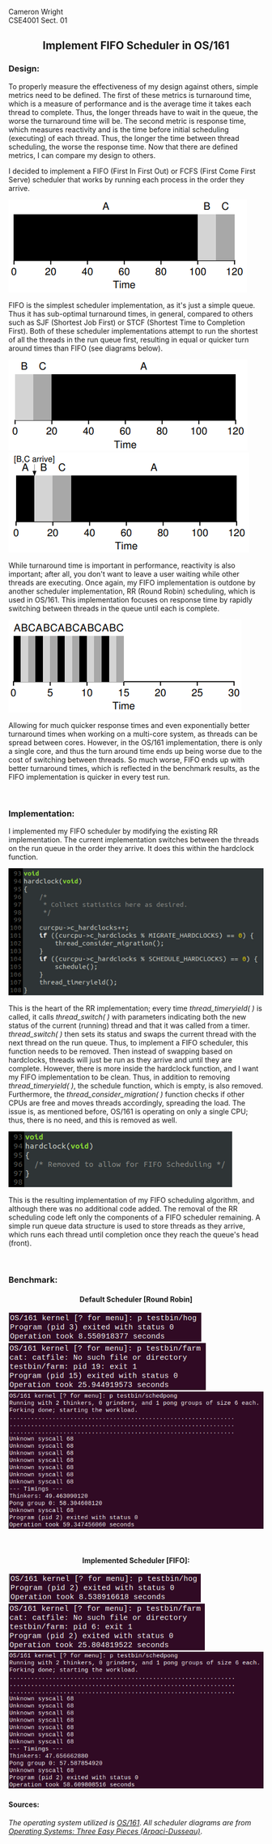Cameron Wright\
CSE4001 Sect. 01

<h2><p align="center">
Implement FIFO Scheduler in OS/161
</p></h2>

### Design:
To properly measure the effectiveness of my design against others, simple metrics need to be defined. The first of these metrics is turnaround time, which is a measure of performance and is the average time it takes each thread to complete. Thus, the longer threads have to wait in the queue, the worse the turnaround time will be. The second metric is response time, which measures reactivity and is the time before initial scheduling (executing) of each thread. Thus, the longer the time between thread scheduling, the worse the response time. Now that there are defined metrics, I can compare my design to others.

I decided to implement a FIFO (First In First Out) or FCFS (First Come First Serve) scheduler that works by running each process in the order they arrive.

![First In First Out](FIFO-Diagram.png)

FIFO is the simplest scheduler implementation, as it's just a simple queue. Thus it has sub-optimal turnaround times, in general, compared to others such as SJF (Shortest Job First) or STCF (Shortest Time to Completion First). Both of these scheduler implementations attempt to run the shortest of all the threads in the run queue first, resulting in equal or quicker turn around times than FIFO (see diagrams below).

![Shortest Job First](SJF-Digram.png)\
![Shortest Time to Completiton First](CTCF-Diagram.png)

While turnaround time is important in performance, reactivity is also important; after all, you don't want to leave a user waiting while other threads are executing. Once again, my FIFO implementation is outdone by another scheduler implementation, RR (Round Robin) scheduling, which is used in OS/161. This implementation focuses on response time by rapidly switching between threads in the queue until each is complete.

![Round Robin](RR-Diagram.png)

Allowing for much quicker response times and even exponentially better turnaround times when working on a multi-core system, as threads can be spread between cores. However, in the OS/161 implementation, there is only a single core, and thus the turn around time ends up being worse due to the cost of switching between threads. So much worse, FIFO ends up with better turnaround times, which is reflected in the benchmark results, as the FIFO implementation is quicker in every test run.

<br />

### Implementation:
I implemented my FIFO scheduler by modifying the existing RR implementation. The current implementation switches between the threads on the run queue in the order they arrive. It does this within the hardclock function.

![Before Implementation](RR-hardclock.png)

This is the heart of the RR implementation; every time *thread_timeryield( )* is called, it calls *thread_switch( )* with parameters indicating both the new status of the current (running) thread and that it was called from a timer. *thread_switch( )* then sets its status and swaps the current thread with the next thread on the run queue. Thus, to implement a FIFO scheduler, this function needs to be removed. Then instead of swapping based on hardclocks, threads will just be run as they arrive and until they are complete.
However, there is more inside the hardclock function, and I want my FIFO implementation to be clean. Thus, in addition to removing *thread_timeryield( )*, the schedule function, which is empty, is also removed. Furthermore, the *thread_consider_migration( )* function checks if other CPUs are free and moves threads accordingly, spreading the load. The issue is, as mentioned before, OS/161 is operating on only a single CPU; thus, there is no need, and this is removed as well.

![After Implementation](FIFO-hardclock.png)

This is the resulting implementation of my FIFO scheduling algorithm, and although there was no additional code added. The removal of the RR scheduling code left only the components of a FIFO scheduler remaining. A simple run queue data structure is used to store threads as they arrive, which runs each thread until completion once they reach the queue's head (front).

<br />

### Benchmark:

<h4><p align="center">
Default Scheduler [Round Robin]
</p></h4>

![Hog](Default-Hog.png)\
![Farm](Default-Farm.png)\
![Pong](Default-Pong.png)

<br />

<h4><p align="center">
Implemented Scheduler [FIFO]:
</p></h4>

![Hog](FIFO-Hog.png)\
![Farm](FIFO-Farm.png)\
![Pong](FIFO-Pong.png)

#### Sources:
*The operating system utilized is [OS/161](http://www.os161.org/)*.
*All scheduler diagrams are from [Operating Systems: Three Easy Pieces (Arpaci-Dusseau)](http://pages.cs.wisc.edu/~remzi/OSTEP/ "E-Book")*.
